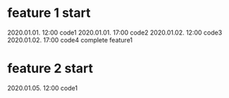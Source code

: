 # feature 1 start
2020.01.01. 12:00 code1
2020.01.01. 17:00 code2
2020.01.02. 12:00 code3
2020.01.02. 17:00 code4 complete feature1
# feature 2 start
2020.01.05. 12:00 code1
    